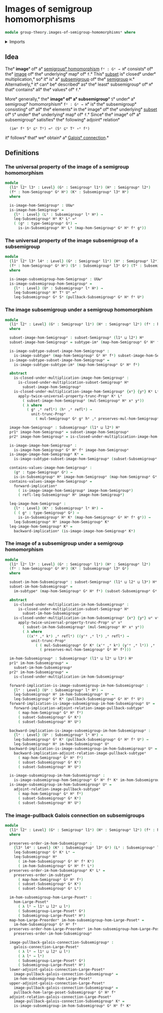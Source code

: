 # Images of semigroup homomorphisms

```agda
module group-theory.images-of-semigroup-homomorphismsᵉ where
```

<details><summary>Imports</summary>

```agda
open import foundation.dependent-pair-typesᵉ
open import foundation.identity-typesᵉ
open import foundation.imagesᵉ
open import foundation.images-subtypesᵉ
open import foundation.logical-equivalencesᵉ
open import foundation.propositional-truncationsᵉ
open import foundation.universal-property-imageᵉ
open import foundation.universe-levelsᵉ

open import group-theory.homomorphisms-semigroupsᵉ
open import group-theory.pullbacks-subsemigroupsᵉ
open import group-theory.semigroupsᵉ
open import group-theory.subsemigroupsᵉ
open import group-theory.subsets-semigroupsᵉ

open import order-theory.galois-connections-large-posetsᵉ
open import order-theory.order-preserving-maps-large-posetsᵉ
open import order-theory.order-preserving-maps-large-preordersᵉ
```

</details>

## Idea

Theᵉ **image**ᵉ ofᵉ aᵉ
[semigroupᵉ homomorphism](group-theory.homomorphisms-semigroups.mdᵉ) `fᵉ : Gᵉ → H`ᵉ
consistsᵉ ofᵉ theᵉ [image](foundation.images.mdᵉ) ofᵉ theᵉ underlyingᵉ mapᵉ ofᵉ `f`.ᵉ Thisᵉ
[subset](group-theory.subsets-semigroups.mdᵉ) isᵉ closedᵉ underᵉ multiplication,ᵉ soᵉ
itᵉ isᵉ aᵉ [subsemigroup](group-theory.subsemigroups.mdᵉ) ofᵉ theᵉ
[semigroup](group-theory.semigroups.mdᵉ) `H`.ᵉ Alternatively,ᵉ itᵉ canᵉ beᵉ describedᵉ
asᵉ theᵉ leastᵉ subsemigroupᵉ ofᵉ `H`ᵉ thatᵉ containsᵉ allᵉ theᵉ valuesᵉ ofᵉ `f`.ᵉ

Moreᵉ generally,ᵉ theᵉ **imageᵉ ofᵉ aᵉ subsemigroup**ᵉ `S`ᵉ underᵉ aᵉ semigroupᵉ
homomorphismᵉ `fᵉ : Gᵉ → H`ᵉ isᵉ theᵉ subsemigroupᵉ consistingᵉ ofᵉ allᵉ theᵉ elementsᵉ in
theᵉ imageᵉ ofᵉ theᵉ underlyingᵉ [subset](foundation-core.subtypes.mdᵉ) ofᵉ `S`ᵉ underᵉ
theᵉ underlyingᵉ mapᵉ ofᵉ `f`.ᵉ Sinceᵉ theᵉ imageᵉ ofᵉ aᵉ subsemigroupᵉ satisfiesᵉ theᵉ
followingᵉ adjointᵉ relationᵉ

```text
  (imᵉ fᵉ Sᵉ ⊆ᵉ Tᵉ) ↔ᵉ (Sᵉ ⊆ᵉ Tᵉ ∘ᵉ fᵉ)
```

itᵉ followsᵉ thatᵉ weᵉ obtainᵉ aᵉ
[Galoisᵉ connection](order-theory.galois-connections.md).ᵉ

## Definitions

### The universal property of the image of a semigroup homomorphism

```agda
module _
  {l1ᵉ l2ᵉ l3ᵉ : Level} (Gᵉ : Semigroupᵉ l1ᵉ) (Hᵉ : Semigroupᵉ l2ᵉ)
  (fᵉ : hom-Semigroupᵉ Gᵉ Hᵉ) (Kᵉ : Subsemigroupᵉ l3ᵉ Hᵉ)
  where

  is-image-hom-Semigroupᵉ : UUωᵉ
  is-image-hom-Semigroupᵉ =
    {lᵉ : Level} (Lᵉ : Subsemigroupᵉ lᵉ Hᵉ) →
    leq-Subsemigroupᵉ Hᵉ Kᵉ Lᵉ ↔ᵉ
    ( (gᵉ : type-Semigroupᵉ Gᵉ) →
      is-in-Subsemigroupᵉ Hᵉ Lᵉ (map-hom-Semigroupᵉ Gᵉ Hᵉ fᵉ gᵉ))
```

### The universal property of the image subsemigroup of a subsemigroup

```agda
module _
  {l1ᵉ l2ᵉ l3ᵉ l4ᵉ : Level} (Gᵉ : Semigroupᵉ l1ᵉ) (Hᵉ : Semigroupᵉ l2ᵉ)
  (fᵉ : hom-Semigroupᵉ Gᵉ Hᵉ) (Sᵉ : Subsemigroupᵉ l3ᵉ Gᵉ) (Tᵉ : Subsemigroupᵉ l4ᵉ Hᵉ)
  where

  is-image-subsemigroup-hom-Semigroupᵉ : UUωᵉ
  is-image-subsemigroup-hom-Semigroupᵉ =
    {lᵉ : Level} (Uᵉ : Subsemigroupᵉ lᵉ Hᵉ) →
    leq-Subsemigroupᵉ Hᵉ Tᵉ Uᵉ ↔ᵉ
    leq-Subsemigroupᵉ Gᵉ Sᵉ (pullback-Subsemigroupᵉ Gᵉ Hᵉ fᵉ Uᵉ)
```

### The image subsemigroup under a semigroup homomorphism

```agda
module _
  {l1ᵉ l2ᵉ : Level} (Gᵉ : Semigroupᵉ l1ᵉ) (Hᵉ : Semigroupᵉ l2ᵉ) (fᵉ : hom-Semigroupᵉ Gᵉ Hᵉ)
  where

  subset-image-hom-Semigroupᵉ : subset-Semigroupᵉ (l1ᵉ ⊔ l2ᵉ) Hᵉ
  subset-image-hom-Semigroupᵉ = subtype-imᵉ (map-hom-Semigroupᵉ Gᵉ Hᵉ fᵉ)

  is-image-subtype-subset-image-hom-Semigroupᵉ :
    is-image-subtypeᵉ (map-hom-Semigroupᵉ Gᵉ Hᵉ fᵉ) subset-image-hom-Semigroupᵉ
  is-image-subtype-subset-image-hom-Semigroupᵉ =
    is-image-subtype-subtype-imᵉ (map-hom-Semigroupᵉ Gᵉ Hᵉ fᵉ)

  abstract
    is-closed-under-multiplication-image-hom-Semigroupᵉ :
      is-closed-under-multiplication-subset-Semigroupᵉ Hᵉ
        subset-image-hom-Semigroupᵉ
    is-closed-under-multiplication-image-hom-Semigroupᵉ {xᵉ} {yᵉ} Kᵉ Lᵉ =
      apply-twice-universal-property-trunc-Propᵉ Kᵉ Lᵉ
        ( subset-image-hom-Semigroupᵉ (mul-Semigroupᵉ Hᵉ xᵉ yᵉ))
        ( λ where
          ( gᵉ ,ᵉ reflᵉ) (hᵉ ,ᵉ reflᵉ) →
            unit-trunc-Propᵉ
              ( mul-Semigroupᵉ Gᵉ gᵉ hᵉ ,ᵉ preserves-mul-hom-Semigroupᵉ Gᵉ Hᵉ fᵉ))

  image-hom-Semigroupᵉ : Subsemigroupᵉ (l1ᵉ ⊔ l2ᵉ) Hᵉ
  pr1ᵉ image-hom-Semigroupᵉ = subset-image-hom-Semigroupᵉ
  pr2ᵉ image-hom-Semigroupᵉ = is-closed-under-multiplication-image-hom-Semigroupᵉ

  is-image-image-hom-Semigroupᵉ :
    is-image-hom-Semigroupᵉ Gᵉ Hᵉ fᵉ image-hom-Semigroupᵉ
  is-image-image-hom-Semigroupᵉ Kᵉ =
    is-image-subtype-subset-image-hom-Semigroupᵉ (subset-Subsemigroupᵉ Hᵉ Kᵉ)

  contains-values-image-hom-Semigroupᵉ :
    (gᵉ : type-Semigroupᵉ Gᵉ) →
    is-in-Subsemigroupᵉ Hᵉ image-hom-Semigroupᵉ (map-hom-Semigroupᵉ Gᵉ Hᵉ fᵉ gᵉ)
  contains-values-image-hom-Semigroupᵉ =
    forward-implicationᵉ
      ( is-image-image-hom-Semigroupᵉ image-hom-Semigroupᵉ)
      ( refl-leq-Subsemigroupᵉ Hᵉ image-hom-Semigroupᵉ)

  leq-image-hom-Semigroupᵉ :
    {lᵉ : Level} (Kᵉ : Subsemigroupᵉ lᵉ Hᵉ) →
    ( ( gᵉ : type-Semigroupᵉ Gᵉ) →
      is-in-Subsemigroupᵉ Hᵉ Kᵉ (map-hom-Semigroupᵉ Gᵉ Hᵉ fᵉ gᵉ)) →
    leq-Subsemigroupᵉ Hᵉ image-hom-Semigroupᵉ Kᵉ
  leq-image-hom-Semigroupᵉ Kᵉ =
    backward-implicationᵉ (is-image-image-hom-Semigroupᵉ Kᵉ)
```

### The image of a subsemigroup under a semigroup homomorphism

```agda
module _
  {l1ᵉ l2ᵉ l3ᵉ : Level} (Gᵉ : Semigroupᵉ l1ᵉ) (Hᵉ : Semigroupᵉ l2ᵉ)
  (fᵉ : hom-Semigroupᵉ Gᵉ Hᵉ) (Kᵉ : Subsemigroupᵉ l3ᵉ Gᵉ)
  where

  subset-im-hom-Subsemigroupᵉ : subset-Semigroupᵉ (l1ᵉ ⊔ l2ᵉ ⊔ l3ᵉ) Hᵉ
  subset-im-hom-Subsemigroupᵉ =
    im-subtypeᵉ (map-hom-Semigroupᵉ Gᵉ Hᵉ fᵉ) (subset-Subsemigroupᵉ Gᵉ Kᵉ)

  abstract
    is-closed-under-multiplication-im-hom-Subsemigroupᵉ :
      is-closed-under-multiplication-subset-Semigroupᵉ Hᵉ
        subset-im-hom-Subsemigroupᵉ
    is-closed-under-multiplication-im-hom-Subsemigroupᵉ {xᵉ} {yᵉ} uᵉ vᵉ =
      apply-twice-universal-property-trunc-Propᵉ uᵉ vᵉ
        ( subset-im-hom-Subsemigroupᵉ (mul-Semigroupᵉ Hᵉ xᵉ yᵉ))
        ( λ where
          ((x'ᵉ ,ᵉ kᵉ) ,ᵉ reflᵉ) ((y'ᵉ ,ᵉ lᵉ) ,ᵉ reflᵉ) →
            unit-trunc-Propᵉ
              ( ( mul-Subsemigroupᵉ Gᵉ Kᵉ (x'ᵉ ,ᵉ kᵉ) (y'ᵉ ,ᵉ lᵉ)) ,ᵉ
                ( preserves-mul-hom-Semigroupᵉ Gᵉ Hᵉ fᵉ)))

  im-hom-Subsemigroupᵉ : Subsemigroupᵉ (l1ᵉ ⊔ l2ᵉ ⊔ l3ᵉ) Hᵉ
  pr1ᵉ im-hom-Subsemigroupᵉ =
    subset-im-hom-Subsemigroupᵉ
  pr2ᵉ im-hom-Subsemigroupᵉ =
    is-closed-under-multiplication-im-hom-Subsemigroupᵉ

  forward-implication-is-image-subsemigroup-im-hom-Subsemigroupᵉ :
    {lᵉ : Level} (Uᵉ : Subsemigroupᵉ lᵉ Hᵉ) →
    leq-Subsemigroupᵉ Hᵉ im-hom-Subsemigroupᵉ Uᵉ →
    leq-Subsemigroupᵉ Gᵉ Kᵉ (pullback-Subsemigroupᵉ Gᵉ Hᵉ fᵉ Uᵉ)
  forward-implication-is-image-subsemigroup-im-hom-Subsemigroupᵉ Uᵉ =
    forward-implication-adjoint-relation-image-pullback-subtypeᵉ
      ( map-hom-Semigroupᵉ Gᵉ Hᵉ fᵉ)
      ( subset-Subsemigroupᵉ Gᵉ Kᵉ)
      ( subset-Subsemigroupᵉ Hᵉ Uᵉ)

  backward-implication-is-image-subsemigroup-im-hom-Subsemigroupᵉ :
    {lᵉ : Level} (Uᵉ : Subsemigroupᵉ lᵉ Hᵉ) →
    leq-Subsemigroupᵉ Gᵉ Kᵉ (pullback-Subsemigroupᵉ Gᵉ Hᵉ fᵉ Uᵉ) →
    leq-Subsemigroupᵉ Hᵉ im-hom-Subsemigroupᵉ Uᵉ
  backward-implication-is-image-subsemigroup-im-hom-Subsemigroupᵉ Uᵉ =
    backward-implication-adjoint-relation-image-pullback-subtypeᵉ
      ( map-hom-Semigroupᵉ Gᵉ Hᵉ fᵉ)
      ( subset-Subsemigroupᵉ Gᵉ Kᵉ)
      ( subset-Subsemigroupᵉ Hᵉ Uᵉ)

  is-image-subsemigroup-im-hom-Subsemigroupᵉ :
    is-image-subsemigroup-hom-Semigroupᵉ Gᵉ Hᵉ fᵉ Kᵉ im-hom-Subsemigroupᵉ
  is-image-subsemigroup-im-hom-Subsemigroupᵉ Uᵉ =
    adjoint-relation-image-pullback-subtypeᵉ
      ( map-hom-Semigroupᵉ Gᵉ Hᵉ fᵉ)
      ( subset-Subsemigroupᵉ Gᵉ Kᵉ)
      ( subset-Subsemigroupᵉ Hᵉ Uᵉ)
```

### The image-pullback Galois connection on subsemigroups

```agda
module _
  {l1ᵉ l2ᵉ : Level} (Gᵉ : Semigroupᵉ l1ᵉ) (Hᵉ : Semigroupᵉ l2ᵉ) (fᵉ : hom-Semigroupᵉ Gᵉ Hᵉ)
  where

  preserves-order-im-hom-Subsemigroupᵉ :
    {l3ᵉ l4ᵉ : Level} (Kᵉ : Subsemigroupᵉ l3ᵉ Gᵉ) (Lᵉ : Subsemigroupᵉ l4ᵉ Gᵉ) →
    leq-Subsemigroupᵉ Gᵉ Kᵉ Lᵉ →
    leq-Subsemigroupᵉ Hᵉ
      ( im-hom-Subsemigroupᵉ Gᵉ Hᵉ fᵉ Kᵉ)
      ( im-hom-Subsemigroupᵉ Gᵉ Hᵉ fᵉ Lᵉ)
  preserves-order-im-hom-Subsemigroupᵉ Kᵉ Lᵉ =
    preserves-order-im-subtypeᵉ
      ( map-hom-Semigroupᵉ Gᵉ Hᵉ fᵉ)
      ( subset-Subsemigroupᵉ Gᵉ Kᵉ)
      ( subset-Subsemigroupᵉ Gᵉ Lᵉ)

  im-hom-subsemigroup-hom-Large-Posetᵉ :
    hom-Large-Posetᵉ
      ( λ lᵉ → l1ᵉ ⊔ l2ᵉ ⊔ lᵉ)
      ( Subsemigroup-Large-Posetᵉ Gᵉ)
      ( Subsemigroup-Large-Posetᵉ Hᵉ)
  map-hom-Large-Preorderᵉ im-hom-subsemigroup-hom-Large-Posetᵉ =
    im-hom-Subsemigroupᵉ Gᵉ Hᵉ fᵉ
  preserves-order-hom-Large-Preorderᵉ im-hom-subsemigroup-hom-Large-Posetᵉ =
    preserves-order-im-hom-Subsemigroupᵉ

  image-pullback-galois-connection-Subsemigroupᵉ :
    galois-connection-Large-Posetᵉ
      ( λ lᵉ → l1ᵉ ⊔ l2ᵉ ⊔ lᵉ)
      ( λ lᵉ → lᵉ)
      ( Subsemigroup-Large-Posetᵉ Gᵉ)
      ( Subsemigroup-Large-Posetᵉ Hᵉ)
  lower-adjoint-galois-connection-Large-Posetᵉ
    image-pullback-galois-connection-Subsemigroupᵉ =
    im-hom-subsemigroup-hom-Large-Posetᵉ
  upper-adjoint-galois-connection-Large-Posetᵉ
    image-pullback-galois-connection-Subsemigroupᵉ =
    pullback-hom-large-poset-Subsemigroupᵉ Gᵉ Hᵉ fᵉ
  adjoint-relation-galois-connection-Large-Posetᵉ
    image-pullback-galois-connection-Subsemigroupᵉ Kᵉ =
    is-image-subsemigroup-im-hom-Subsemigroupᵉ Gᵉ Hᵉ fᵉ Kᵉ
```